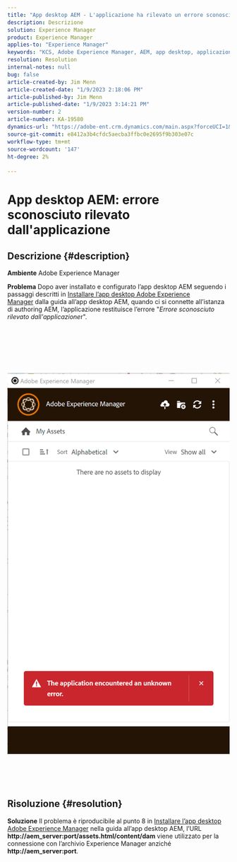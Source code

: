 ```yaml
---
title: "App desktop AEM - L'applicazione ha rilevato un errore sconosciuto"
description: Descrizione
solution: Experience Manager
product: Experience Manager
applies-to: "Experience Manager"
keywords: "KCS, Adobe Experience Manager, AEM, app desktop, applicazione ha rilevato un errore sconosciuto, FAQ"
resolution: Resolution
internal-notes: null
bug: false
article-created-by: Jim Menn
article-created-date: "1/9/2023 2:18:06 PM"
article-published-by: Jim Menn
article-published-date: "1/9/2023 3:14:21 PM"
version-number: 2
article-number: KA-19580
dynamics-url: "https://adobe-ent.crm.dynamics.com/main.aspx?forceUCI=1&pagetype=entityrecord&etn=knowledgearticle&id=8f215a6e-2890-ed11-aad1-6045bd0067ea"
source-git-commit: e8412a3b4cfdc5aecba3ffbc0e2695f9b303e07c
workflow-type: tm+mt
source-wordcount: '147'
ht-degree: 2%

---
```


# App desktop AEM: errore sconosciuto rilevato dall&#39;applicazione

## Descrizione {#description}


<b>Ambiente</b>
Adobe Experience Manager

<b>Problema</b>
Dopo aver installato e configurato l’app desktop AEM seguendo i passaggi descritti in [Installare l’app desktop Adobe Experience Manager](https://experienceleague.adobe.com/docs/experience-manager-desktop-app/using/install-upgrade.html?lang=en#install-v2) dalla guida all’app desktop AEM, quando ci si connette all’istanza di authoring AEM, l’applicazione restituisce l’errore &quot;*Errore sconosciuto rilevato dall&#39;applicazione*r&quot;.
<br><br><br> <br><br> <br><br> ![](assets/___90215a6e-2890-ed11-aad1-6045bd0067ea___.png)<br><br> <br><br> 

## Risoluzione {#resolution}


<b>Soluzione</b>
Il problema è riproducibile al punto 8 in [Installare l’app desktop Adobe Experience Manager](https://experienceleague.adobe.com/docs/experience-manager-desktop-app/using/install-upgrade.html?lang=en#install-v2) nella guida all’app desktop AEM, l’URL <b>http://aem_server:port/assets.html/content/dam</b> viene utilizzato per la connessione con l’archivio Experience Manager anziché <b>http://aem_server:port</b>.
